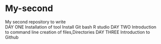 # My-second
My second repository to write    
DAY ONE
Installation of tool
Install
Git bash
R studio
DAY TWO
Introduction to command line
creation of files,Directories
DAY THREE
Introduction to Github
